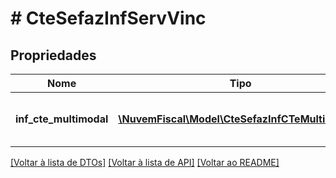 # # CteSefazInfServVinc

## Propriedades

Nome | Tipo | Descrição | Comentários
------------ | ------------- | ------------- | -------------
**inf_cte_multimodal** | [**\NuvemFiscal\Model\CteSefazInfCTeMultimodal[]**](CteSefazInfCTeMultimodal.md) | informações do CT-e multimodal vinculado. |

[[Voltar à lista de DTOs]](../../README.md#models) [[Voltar à lista de API]](../../README.md#endpoints) [[Voltar ao README]](../../README.md)

